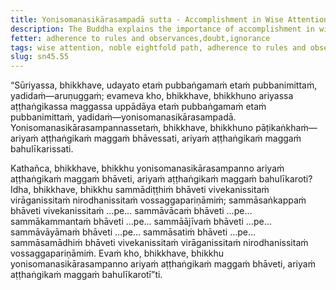 ```yaml
---
title: Yonisomanasikārasampadā sutta - Accomplishment in Wise Attention
description: The Buddha explains the importance of accomplishment in wise attention in the development and cultivation of the noble eightfold path.
fetter: adherence to rules and observances,doubt,ignorance
tags: wise attention, noble eightfold path, adherence to rules and observances, sn, sn45-56, sn45, careful attending, right view, collectedness
slug: sn45.55
---
```


“Sūriyassa, bhikkhave, udayato etaṁ pubbaṅgamaṁ etaṁ pubbanimittaṁ, yadidaṁ—aruṇuggaṁ; evameva kho, bhikkhave, bhikkhuno ariyassa aṭṭhaṅgikassa maggassa uppādāya etaṁ pubbaṅgamaṁ etaṁ pubbanimittaṁ, yadidaṁ—yonisomanasikārasampadā. Yonisomanasikārasampannassetaṁ, bhikkhave, bhikkhuno pāṭikaṅkhaṁ—ariyaṁ aṭṭhaṅgikaṁ maggaṁ bhāvessati, ariyaṁ aṭṭhaṅgikaṁ maggaṁ bahulīkarissati.

Kathañca, bhikkhave, bhikkhu yonisomanasikārasampanno ariyaṁ aṭṭhaṅgikaṁ maggaṁ bhāveti, ariyaṁ aṭṭhaṅgikaṁ maggaṁ bahulīkaroti? Idha, bhikkhave, bhikkhu sammādiṭṭhiṁ bhāveti vivekanissitaṁ virāganissitaṁ nirodhanissitaṁ vossaggapariṇāmiṁ; sammāsaṅkappaṁ bhāveti vivekanissitaṁ …pe… sammāvācaṁ bhāveti …pe… sammākammantaṁ bhāveti …pe… sammāājīvaṁ bhāveti …pe… sammāvāyāmaṁ bhāveti …pe… sammāsatiṁ bhāveti …pe… sammāsamādhiṁ bhāveti vivekanissitaṁ virāganissitaṁ nirodhanissitaṁ vossaggapariṇāmiṁ. Evaṁ kho, bhikkhave, bhikkhu yonisomanasikārasampanno ariyaṁ aṭṭhaṅgikaṁ maggaṁ bhāveti, ariyaṁ aṭṭhaṅgikaṁ maggaṁ bahulīkarotī”ti.
